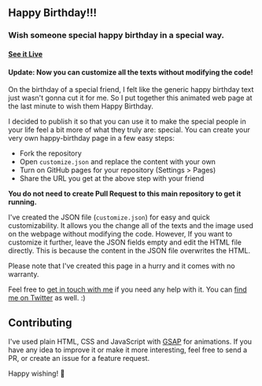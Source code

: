 ## Happy Birthday!!!

### Wish someone special happy birthday in a special way.

#### [See it Live]()

#### Update: Now you can customize all the texts without modifying the code!

On the birthday of a special friend, I felt like the generic happy birthday text just wasn't gonna cut it for me. So I put together this animated web page at the last minute to wish them Happy Birthday.

I decided to publish it so that you can use it to make the special people in your life feel a bit more of what they truly are: special.
You can create your very own happy-birthday page in a few easy steps:

* Fork the repository
* Open `customize.json` and replace the content with your own
* Turn on GitHub pages for your repository (Settings > Pages)
* Share the URL you get at the above step with your friend

**You do not need to create Pull Request to this main repository to get it running.**

I've created the JSON file (`customize.json`) for easy and quick customizability. It allows you the change all of the texts and the image used on the webpage without modifying the code. However, If you want to customize it further, leave the JSON fields empty and edit the HTML file directly. This is because the content in the JSON file overwrites the HTML.

Please note that I've created this page in a hurry and it comes with no warranty.

Feel free to [get in touch with me](mailto:akshaykumargupta845426@gmail.com) if you need any help with it. You can [find me on Twitter]() as well. :)


## Contributing

I've used plain HTML, CSS and JavaScript with [GSAP]() for animations.
If you have any idea to improve it or make it more interesting, feel free to send a PR, or create an issue for a feature request.

Happy wishing! 🎉

